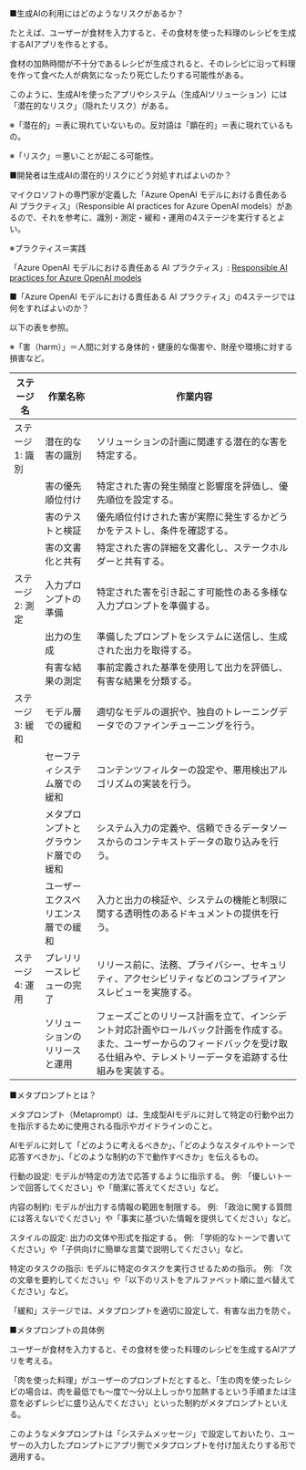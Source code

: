 ■生成AIの利用にはどのようなリスクがあるか？

たとえば、ユーザーが食材を入力すると、その食材を使った料理のレシピを生成するAIアプリを作るとする。

食材の加熱時間が不十分であるレシピが生成されると、そのレシピに沿って料理を作って食べた人が病気になったり死亡したりする可能性がある。

このように、生成AIを使ったアプリやシステム（生成AIソリューション）には「潜在的なリスク」（隠れたリスク）がある。

※「潜在的」＝表に現れていないもの。反対語は「顕在的」＝表に現れているもの。

※「リスク」＝悪いことが起こる可能性。

■開発者は生成AIの潜在的リスクにどう対処すればよいのか？

マイクロソフトの専門家が定義した「Azure OpenAI モデルにおける責任ある AI プラクティス」（Responsible AI practices for Azure OpenAI models）があるので、それを参考に、識別・測定・緩和・運用の4ステージを実行するとよい。

※プラクティス＝実践

「Azure OpenAI モデルにおける責任ある AI プラクティス」: [Responsible AI practices for Azure OpenAI models](https://learn.microsoft.com/ja-jp/legal/cognitive-services/openai/overview)

■「Azure OpenAI モデルにおける責任ある AI プラクティス」の4ステージでは何をすればよいのか？

以下の表を参照。

※「害（harm）」＝人間に対する身体的・健康的な傷害や、財産や環境に対する損害など。


| ステージ名         | 作業名称                        | 作業内容                               |
|--------------------|--------------------------------|-----------------------------------|  
| ステージ 1: 識別   | 潜在的な害の識別                | ソリューションの計画に関連する潜在的な害を特定する。    |  
|                    | 害の優先順位付け                | 特定された害の発生頻度と影響度を評価し、優先順位を設定する。|  
|                    | 害のテストと検証                | 優先順位付けされた害が実際に発生するかどうかをテストし、条件を確認する。|  
|                    | 害の文書化と共有                | 特定された害の詳細を文書化し、ステークホルダーと共有する。|  
| ステージ 2: 測定   | 入力プロンプトの準備            | 特定された害を引き起こす可能性のある多様な入力プロンプトを準備する。|  
|                    | 出力の生成                      | 準備したプロンプトをシステムに送信し、生成された出力を取得する。|  
|                    | 有害な結果の測定                | 事前定義された基準を使用して出力を評価し、有害な結果を分類する。|  
| ステージ 3: 緩和   | モデル層での緩和                | 適切なモデルの選択や、独自のトレーニングデータでのファインチューニングを行う。|  
|                    | セーフティシステム層での緩和    | コンテンツフィルターの設定や、悪用検出アルゴリズムの実装を行う。|  
|                    | メタプロンプトとグラウンド層での緩和 | システム入力の定義や、信頼できるデータソースからのコンテキストデータの取り込みを行う。|  
|                    | ユーザーエクスペリエンス層での緩和  | 入力と出力の検証や、システムの機能と制限に関する透明性のあるドキュメントの提供を行う。|  
| ステージ 4: 運用   | プレリリースレビューの完了      | リリース前に、法務、プライバシー、セキュリティ、アクセシビリティなどのコンプライアンスレビューを実施する。|  
|                    | ソリューションのリリースと運用  | フェーズごとのリリース計画を立て、インシデント対応計画やロールバック計画を作成する。また、ユーザーからのフィードバックを受け取る仕組みや、テレメトリーデータを追跡する仕組みを実装する。|  

■メタプロンプトとは？

メタプロンプト（Metaprompt）は、生成型AIモデルに対して特定の行動や出力を指示するために使用される指示やガイドラインのこと。

AIモデルに対して「どのように考えるべきか」、「どのようなスタイルやトーンで応答すべきか」、「どのような制約の下で動作すべきか」を伝えるもの。

行動の設定: モデルが特定の方法で応答するように指示する。
例: 「優しいトーンで回答してください」や「簡潔に答えてください」など。

内容の制約: モデルが出力する情報の範囲を制限する。
例: 「政治に関する質問には答えないでください」や「事実に基づいた情報を提供してください」など。

スタイルの設定: 出力の文体や形式を指定する。
例: 「学術的なトーンで書いてください」や「子供向けに簡単な言葉で説明してください」など。

特定のタスクの指示: モデルに特定のタスクを実行させるための指示。
例: 「次の文章を要約してください」や「以下のリストをアルファベット順に並べ替えてください」など。

「緩和」ステージでは、メタプロンプトを適切に設定して、有害な出力を防ぐ。

■メタプロンプトの具体例

ユーザーが食材を入力すると、その食材を使った料理のレシピを生成するAIアプリを考える。

「肉を使った料理」がユーザーのプロンプトだとすると、「生の肉を使ったレシピの場合は、肉を最低でも～度で～分以上しっかり加熱するという手順または注意を必ずレシピに盛り込んでください」といった制約がメタプロンプトといえる。

このようなメタプロンプトは「システムメッセージ」で設定しておいたり、ユーザーの入力したプロンプトにアプリ側でメタプロンプトを付け加えたりする形で適用する。

